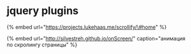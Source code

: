 # jquery plugins

{% embed url="https://projects.lukehaas.me/scrollify/\#home" %}

{% embed url="http://silvestreh.github.io/onScreen/" caption="анимация по скролингу страницы" %}



